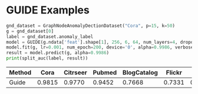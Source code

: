 # GUIDE Examples

```python
gnd_dataset = GraphNodeAnomalyDectionDataset("Cora", p=15, k=50)
g = gnd_dataset[0]
label = gnd_dataset.anomaly_label
model = GUIDE(g.ndata['feat'].shape[1], 256, 6, 64, num_layers=4, dropout=0.6)
model.fit(g, lr=0.001, num_epoch=200, device='0', alpha=0.9986, verbose=True, y_true=label)
result = model.predict(g, alpha=0.9986)
print(split_auc(label, result))
```

|Method|Cora|Citrseer|Pubmed|BlogCatalog|Flickr|ACM|Arxiv|
|----|----|----|----|----|----|----|----|
|Guide|0.9815|0.9770|0.9452|0.7668| 0.7331 |0.7100| 0.7711 |
